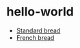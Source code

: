 # hello-world

* [Standard bread](recipes/savory/standard-bread.md)
* [French bread](recipes/savory/french-bread.md)
